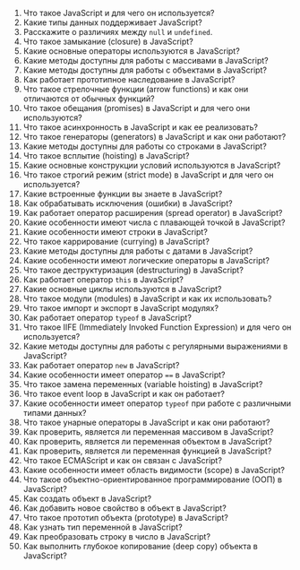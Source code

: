 1. Что такое JavaScript и для чего он используется?
2. Какие типы данных поддерживает JavaScript?
3. Расскажите о различиях между `null` и `undefined`.
4. Что такое замыкание (closure) в JavaScript?
5. Какие основные операторы используются в JavaScript?
6. Какие методы доступны для работы с массивами в JavaScript?
7. Какие методы доступны для работы с объектами в JavaScript?
8. Как работает прототипное наследование в JavaScript?
9. Что такое стрелочные функции (arrow functions) и как они отличаются от обычных функций?
10. Что такое обещания (promises) в JavaScript и для чего они используются?
11. Что такое асинхронность в JavaScript и как ее реализовать?
12. Что такое генераторы (generators) в JavaScript и как они работают?
13. Какие методы доступны для работы со строками в JavaScript?
14. Что такое всплытие (hoisting) в JavaScript?
15. Какие основные конструкции условий используются в JavaScript?
16. Что такое строгий режим (strict mode) в JavaScript и для чего он используется?
17. Какие встроенные функции вы знаете в JavaScript?
18. Как обрабатывать исключения (ошибки) в JavaScript?
19. Как работает оператор расширения (spread operator) в JavaScript?
20. Какие особенности имеют числа с плавающей точкой в JavaScript?
21. Какие особенности имеют строки в JavaScript?
22. Что такое каррирование (currying) в JavaScript?
23. Какие методы доступны для работы с датами в JavaScript?
24. Какие особенности имеют логические операторы в JavaScript?
25. Что такое деструктуризация (destructuring) в JavaScript?
26. Как работает оператор `this` в JavaScript?
27. Какие основные циклы используются в JavaScript?
28. Что такое модули (modules) в JavaScript и как их использовать?
29. Что такое импорт и экспорт в JavaScript модулях?
30. Как работает оператор `typeof` в JavaScript?
31. Что такое IIFE (Immediately Invoked Function Expression) и для чего он используется?
32. Какие методы доступны для работы с регулярными выражениями в JavaScript?
33. Как работает оператор `new` в JavaScript?
34. Какие особенности имеет оператор `==` в JavaScript?
35. Что такое замена переменных (variable hoisting) в JavaScript?
36. Что такое event loop в JavaScript и как он работает?
37. Какие особенности имеет оператор `typeof` при работе с различными типами данных?
38. Что такое унарные операторы в JavaScript и как они работают?
39. Как проверить, является ли переменная массивом в JavaScript?
40. Как проверить, является ли переменная объектом в JavaScript?
41. Как проверить, является ли переменная функцией в JavaScript?
42. Что такое ECMAScript и как он связан с JavaScript?
43. Какие особенности имеет область видимости (scope) в JavaScript?
44. Что такое объектно-ориентированное программирование (ООП) в JavaScript?
45. Как создать объект в JavaScript?
46. Как добавить новое свойство в объект в JavaScript?
47. Что такое прототип объекта (prototype) в JavaScript?
48. Как узнать тип переменной в JavaScript?
49. Как преобразовать строку в число в JavaScript?
50. Как выполнить глубокое копирование (deep copy) объекта в JavaScript?